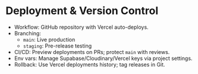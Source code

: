 # Deployment & Version Control

- Workflow: GitHub repository with Vercel auto-deploys.
- Branching:
  - `main`: Live production
  - `staging`: Pre-release testing
- CI/CD: Preview deployments on PRs; protect `main` with reviews.
- Env vars: Manage Supabase/Cloudinary/Vercel keys via project settings.
- Rollback: Use Vercel deployments history; tag releases in Git.

